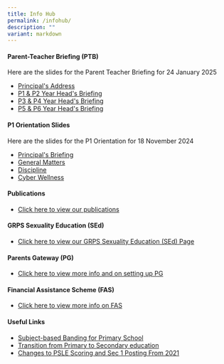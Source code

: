 ```yaml
---
title: Info Hub
permalink: /infohub/
description: ""
variant: markdown
---
```

#### **Parent-Teacher Briefing (PTB)**
Here are the slides for the Parent Teacher Briefing for 24 January 2025

* [Principal's Address](/files/InfoHub/PTB/PTB_P_address_2025_For_website.pdf)
* [P1 & P2 Year Head's Briefing](/files/InfoHub/PTB/2025_P1P2_PTB_YH_Slides__incl_QnA_.pdf) 
* [P3 & P4 Year Head's Briefing](/files/InfoHub/PTB/2025_P3P4_PTB_YH_Slides__incl_QnA_.pdf)
* [P5 & P6 Year Head's Briefing](/files/InfoHub/PTB/2025_P5P6_PTB_YH_Slides__incl_QnA_.pdf) 


#### **P1 Orientation Slides**
Here are the slides for the P1 Orientation for 18 November 2024

* [Principal's Briefing](/files/P1%20Orientation/Principal.pdf)
*  [General Matters](/files/P1%20Orientation/General_Matters.pdf)
*  [Discipline](/files/P1%20Orientation/Discipline.pdf)
*  [Cyber Wellness](/files/P1%20Orientation/Cyber_Wellness.pdf)


#### **Publications**

* [Click here to view our publications](https://www.greenridgepri.moe.edu.sg/publication/)


#### **GRPS Sexuality Education (SEd)**
* [Click here to view our GRPS Sexuality Education (SEd) Page](https://www.greenridgepri.moe.edu.sg/sed/)


#### **Parents Gateway (PG)**

* [Click here to view more info and on setting up PG](https://www.greenridgepri.moe.edu.sg/pg/)


#### **Financial Assistance Scheme (FAS)**

* [Click here to view more info on FAS ](https://greenridgepri.moe.edu.sg/fas/)


#### **Useful Links**

* [Subject-based Banding for Primary School](https://www.moe.gov.sg/primary/curriculum/subject-based-banding)
* [Transition from Primary to Secondary education](https://www.moe.gov.sg/secondary/transition-to-secondary)
* [Changes to PSLE Scoring and Sec 1 Posting From 2021](https://www.moe.gov.sg/microsites/psle-fsbb/psle/main.html)